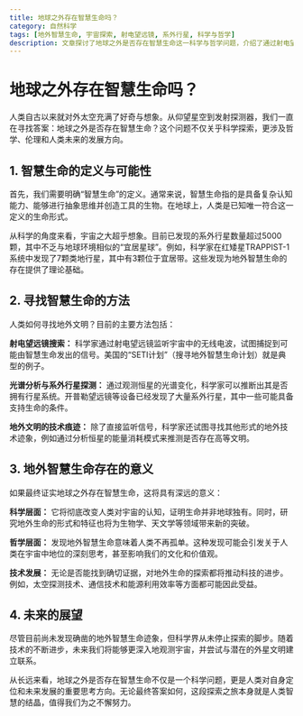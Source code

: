 ```yaml
---
title: 地球之外存在智慧生命吗？
category: 自然科学
tags: [地外智慧生命, 宇宙探索, 射电望远镜, 系外行星, 科学与哲学]
description: 文章探讨了地球之外是否存在智慧生命这一科学与哲学问题，介绍了通过射电望远镜、光谱分析等方法寻找地外文明的尝试，以及发现地外智慧生命对科学认知、哲学思考及技术发展的潜在影响，强调了持续探索的重要性。
---
```

# 地球之外存在智慧生命吗？

人类自古以来就对外太空充满了好奇与想象。从仰望星空到发射探测器，我们一直在寻找答案：地球之外是否存在智慧生命？这个问题不仅关乎科学探索，更涉及哲学、伦理和人类未来的发展方向。

## 1. 智慧生命的定义与可能性

首先，我们需要明确“智慧生命”的定义。通常来说，智慧生命指的是具备复杂认知能力、能够进行抽象思维并创造工具的生物。在地球上，人类是已知唯一符合这一定义的生命形式。

从科学的角度来看，宇宙之大超乎想象。目前已发现的系外行星数量超过5000颗，其中不乏与地球环境相似的“宜居星球”。例如，科学家在红矮星TRAPPIST-1系统中发现了7颗类地行星，其中有3颗位于宜居带。这些发现为地外智慧生命的存在提供了理论基础。

## 2. 寻找智慧生命的方法

人类如何寻找地外文明？目前的主要方法包括：

**射电望远镜搜索：**
科学家通过射电望远镜监听宇宙中的无线电波，试图捕捉到可能由智慧生命发出的信号。美国的“SETI计划”（搜寻地外智慧生命计划）就是典型的例子。

**光谱分析与系外行星探测：**
通过观测恒星的光谱变化，科学家可以推断出其是否拥有行星系统。开普勒望远镜等设备已经发现了大量系外行星，其中一些可能具备支持生命的条件。

**地外文明的技术痕迹：**
除了直接监听信号，科学家还试图寻找其他形式的地外技术迹象，例如通过分析恒星的能量消耗模式来推测是否存在高等文明。

## 3. 地外智慧生命存在的意义

如果最终证实地球之外存在智慧生命，这将具有深远的意义：

**科学层面：**
它将彻底改变人类对宇宙的认知，证明生命并非地球独有。同时，研究地外生命的形式和特征也将为生物学、天文学等领域带来新的突破。

**哲学层面：**
发现地外智慧生命意味着人类不再孤单。这种发现可能会引发关于人类在宇宙中地位的深刻思考，甚至影响我们的文化和价值观。

**技术发展：**
无论是否能找到确切证据，对地外生命的探索都将推动科技的进步。例如，太空探测技术、通信技术和能源利用效率等方面都可能因此受益。

## 4. 未来的展望

尽管目前尚未发现确凿的地外智慧生命迹象，但科学界从未停止探索的脚步。随着技术的不断进步，未来我们将能够更深入地观测宇宙，并尝试与潜在的外星文明建立联系。

从长远来看，地球之外是否存在智慧生命不仅是一个科学问题，更是人类对自身定位和未来发展的重要思考方向。无论最终答案如何，这段探索之旅本身就是人类智慧的结晶，值得我们为之不懈努力。